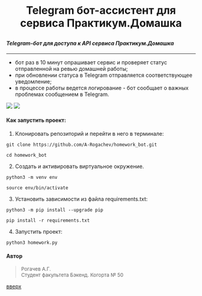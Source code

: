 
<a id='start_page'></a>
# <p align = center>Telegram бот-ассистент для сервиса Практикум.Домашка</p>
#### *Telegram-бот для доступа к API сервиса Практикум.Домашка*
___
-   бот раз в 10 минут опрашивает сервис и проверяет статус отправленной на ревью домашней работы;
-  при обновлении статуса в Telegram отправляется соответствующее уведомление;
- в процессе работы ведется логирование - бот сообщает о важных проблемах сообщением в Telegram.

[![](https://img.shields.io/badge/Python-3.7.9-blue)](https://www.python.org/downloads/release/python-379/) [![](https://img.shields.io/badge/python-telegram-bot)](https://pypi.org/project/python-telegram-bot/)

#### Как запустить проект:
1. Клонировать репозиторий и перейти в него в терминале:
```
git clone https://github.com/A-Rogachev/homework_bot.git
```
```
cd homework_bot
```
2. Создать и активировать виртуальное окружение.
```
python3 -m venv env
```
```
source env/bin/activate
```
3. Установить зависимости из файла requirements.txt:
```
python3 -m pip install --upgrade pip
```
```
pip install -r requirements.txt
```
4. Запустить проект:
 ```
python3 homework.py
```

#### Автор

><font size=2>Рогачев А.Г.  
Студент факультета Бэкенд. Когорта № 50</font>

[вверх](#start_page)
